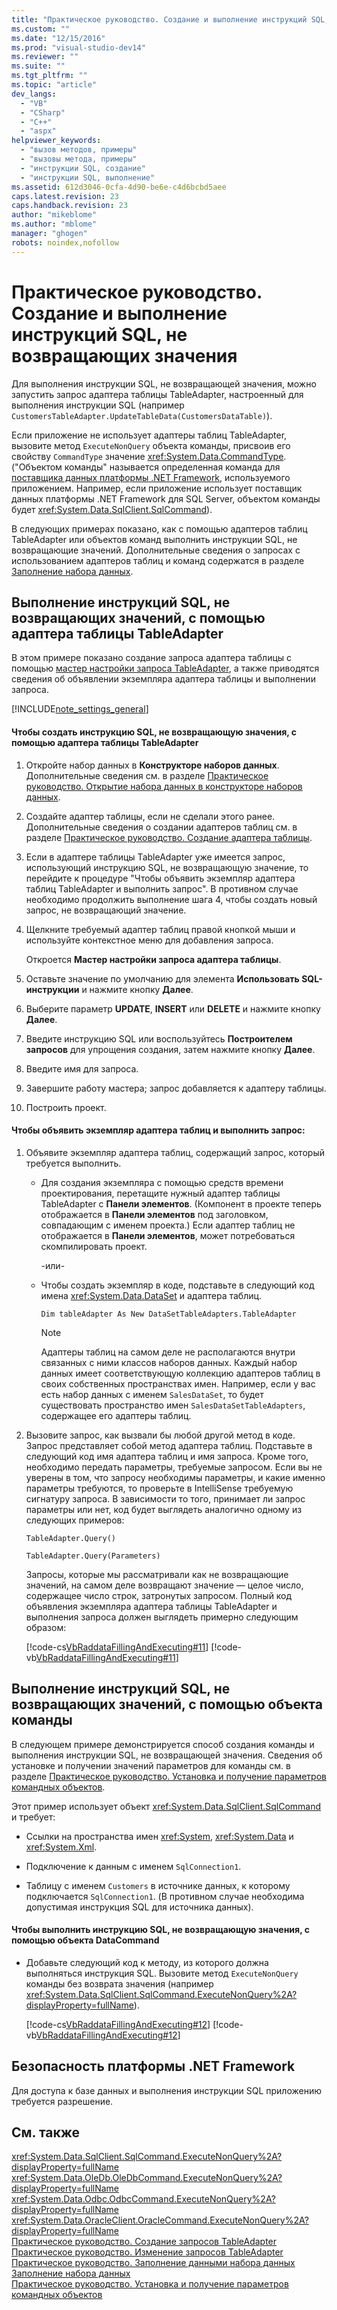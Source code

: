 ```yaml
---
title: "Практическое руководство. Создание и выполнение инструкций SQL, не возвращающих значения | Microsoft Docs"
ms.custom: ""
ms.date: "12/15/2016"
ms.prod: "visual-studio-dev14"
ms.reviewer: ""
ms.suite: ""
ms.tgt_pltfrm: ""
ms.topic: "article"
dev_langs: 
  - "VB"
  - "CSharp"
  - "C++"
  - "aspx"
helpviewer_keywords: 
  - "вызов методов, примеры"
  - "вызовы метода, примеры"
  - "инструкции SQL, создание"
  - "инструкции SQL, выполнение"
ms.assetid: 612d3046-0cfa-4d90-be6e-c4d6bcbd5aee
caps.latest.revision: 23
caps.handback.revision: 23
author: "mikeblome"
ms.author: "mblome"
manager: "ghogen"
robots: noindex,nofollow
---
```

# Практическое руководство. Создание и выполнение инструкций SQL, не возвращающих значения
Для выполнения инструкции SQL, не возвращающей значения, можно запустить запрос адаптера таблицы TableAdapter, настроенный для выполнения инструкции SQL \(например `CustomersTableAdapter.UpdateTableData(CustomersDataTable)`\).  
  
 Если приложение не использует адаптеры таблиц TableAdapter, вызовите метод `ExecuteNonQuery` объекта команды, присвоив его свойству `CommandType` значение <xref:System.Data.CommandType>.  \("Объектом команды" называется определенная команда для [поставщика данных платформы .NET Framework](../Topic/.NET%20Framework%20Data%20Providers.md), используемого приложением.  Например, если приложение использует поставщик данных платформы .NET Framework для SQL Server, объектом команды будет <xref:System.Data.SqlClient.SqlCommand>\).  
  
 В следующих примерах показано, как с помощью адаптеров таблиц TableAdapter или объектов команд выполнить инструкции SQL, не возвращающие значений.  Дополнительные сведения о запросах с использованием адаптеров таблиц и команд содержатся в разделе [Заполнение набора данных](../data-tools/fill-datasets-by-using-tableadapters.md).  
  
## Выполнение инструкций SQL, не возвращающих значений, с помощью адаптера таблицы TableAdapter  
 В этом примере показано создание запроса адаптера таблицы с помощью [мастер настройки запроса TableAdapter](../data-tools/editing-tableadapters.md), а также приводятся сведения об объявлении экземпляра адаптера таблицы и выполнении запроса.  
  
 [!INCLUDE[note_settings_general](../data-tools/includes/note_settings_general_md.md)]  
  
#### Чтобы создать инструкцию SQL, не возвращающую значения, с помощью адаптера таблицы TableAdapter  
  
1.  Откройте набор данных в **Конструкторе наборов данных**.  Дополнительные сведения см. в разделе [Практическое руководство. Открытие набора данных в конструкторе наборов данных](../Topic/How%20to:%20Open%20a%20Dataset%20in%20the%20Dataset%20Designer.md).  
  
2.  Создайте адаптер таблицы, если не сделали этого ранее.  Дополнительные сведения о создании адаптеров таблиц см. в разделе [Практическое руководство. Создание адаптера таблицы](../data-tools/create-and-configure-tableadapters.md).  
  
3.  Если в адаптере таблицы TableAdapter уже имеется запрос, использующий инструкцию SQL, не возвращающую значение, то перейдите к процедуре "Чтобы объявить экземпляр адаптера таблиц TableAdapter и выполнить запрос". В противном случае необходимо продолжить выполнение шага 4, чтобы создать новый запрос, не возвращающий значение.  
  
4.  Щелкните требуемый адаптер таблиц правой кнопкой мыши и используйте контекстное меню для добавления запроса.  
  
     Откроется **Мастер настройки запроса адаптера таблицы**.  
  
5.  Оставьте значение по умолчанию для элемента **Использовать SQL\-инструкции** и нажмите кнопку **Далее**.  
  
6.  Выберите параметр **UPDATE**, **INSERT** или **DELETE** и нажмите кнопку **Далее**.  
  
7.  Введите инструкцию SQL или воспользуйтесь **Построителем запросов** для упрощения создания, затем нажмите кнопку **Далее**.  
  
8.  Введите имя для запроса.  
  
9. Завершите работу мастера; запрос добавляется к адаптеру таблицы.  
  
10. Построить проект.  
  
#### Чтобы объявить экземпляр адаптера таблиц и выполнить запрос:  
  
1.  Объявите экземпляр адаптера таблиц, содержащий запрос, который требуется выполнить.  
  
    -   Для создания экземпляра с помощью средств времени проектирования, перетащите нужный адаптер таблицы TableAdapter с **Панели элементов**.  \(Компонент в проекте теперь отображается в **Панели элементов** под заголовком, совпадающим с именем проекта.\) Если адаптер таблиц не отображается в **Панели элементов**, может потребоваться скомпилировать проект.  
  
         \-или\-  
  
    -   Чтобы создать экземпляр в коде, подставьте в следующий код имена <xref:System.Data.DataSet> и адаптера таблиц.  
  
         `Dim tableAdapter As New DataSetTableAdapters.TableAdapter`  
  
        > [!NOTE]
        >  Адаптеры таблиц на самом деле не располагаются внутри связанных с ними классов наборов данных.  Каждый набор данных имеет соответствующую коллекцию адаптеров таблиц в своих собственных пространствах имен.  Например, если у вас есть набор данных с именем `SalesDataSet`, то будет существовать пространство имен `SalesDataSetTableAdapters`, содержащее его адаптеры таблиц.  
  
2.  Вызовите запрос, как вызвали бы любой другой метод в коде.  Запрос представляет собой метод адаптера таблиц.  Подставьте в следующий код имя адаптера таблиц и имя запроса.  Кроме того, необходимо передать параметры, требуемые запросом.  Если вы не уверены в том, что запросу необходимы параметры, и какие именно параметры требуются, то проверьте в IntelliSense требуемую сигнатуру запроса.  В зависимости то того, принимает ли запрос параметры или нет, код будет выглядеть аналогично одному из следующих примеров:  
  
     `TableAdapter.Query()`  
  
     `TableAdapter.Query(Parameters)`  
  
     Запросы, которые мы рассматривали как не возвращающие значений, на самом деле возвращают значение — целое число, содержащее число строк, затронутых запросом.  Полный код объявления экземпляра адаптера таблицы TableAdapter и выполнения запроса должен выглядеть примерно следующим образом:  
  
     [!code-cs[VbRaddataFillingAndExecuting#11](../data-tools/codesnippet/CSharp/how-to-create-and-execute-an-sql-statement-that-returns-no-value_1.cs)]
     [!code-vb[VbRaddataFillingAndExecuting#11](../data-tools/codesnippet/VisualBasic/how-to-create-and-execute-an-sql-statement-that-returns-no-value_1.vb)]  
  
## Выполнение инструкций SQL, не возвращающих значений, с помощью объекта команды  
 В следующем примере демонстрируется способ создания команды и выполнения инструкции SQL, не возвращающей значения.  Сведения об установке и получении значений параметров для команды см. в разделе [Практическое руководство. Установка и получение параметров командных объектов](../Topic/How%20to:%20Set%20and%20Get%20Parameters%20for%20Command%20Objects.md).  
  
 Этот пример использует объект <xref:System.Data.SqlClient.SqlCommand> и требует:  
  
-   Ссылки на пространства имен <xref:System>, <xref:System.Data> и <xref:System.Xml>.  
  
-   Подключение к данным с именем `SqlConnection1`.  
  
-   Таблицу с именем `Customers` в источнике данных, к которому подключается `SqlConnection1`.  \(В противном случае необходима допустимая инструкция SQL для источника данных\).  
  
#### Чтобы выполнить инструкцию SQL, не возвращающую значения, с помощью объекта DataCommand  
  
-   Добавьте следующий код к методу, из которого должна выполняться инструкция SQL.  Вызовите метод `ExecuteNonQuery` команды без возврата значения \(например <xref:System.Data.SqlClient.SqlCommand.ExecuteNonQuery%2A?displayProperty=fullName>\).  
  
     [!code-cs[VbRaddataFillingAndExecuting#12](../data-tools/codesnippet/CSharp/how-to-create-and-execute-an-sql-statement-that-returns-no-value_2.cs)]
     [!code-vb[VbRaddataFillingAndExecuting#12](../data-tools/codesnippet/VisualBasic/how-to-create-and-execute-an-sql-statement-that-returns-no-value_2.vb)]  
  
## Безопасность платформы .NET Framework  
 Для доступа к базе данных и выполнения инструкции SQL приложению требуется разрешение.  
  
## См. также  
 <xref:System.Data.SqlClient.SqlCommand.ExecuteNonQuery%2A?displayProperty=fullName>   
 <xref:System.Data.OleDb.OleDbCommand.ExecuteNonQuery%2A?displayProperty=fullName>   
 <xref:System.Data.Odbc.OdbcCommand.ExecuteNonQuery%2A?displayProperty=fullName>   
 <xref:System.Data.OracleClient.OracleCommand.ExecuteNonQuery%2A?displayProperty=fullName>   
 [Практическое руководство. Создание запросов TableAdapter](../data-tools/how-to-create-tableadapter-queries.md)   
 [Практическое руководство. Изменение запросов TableAdapter](../data-tools/how-to-edit-tableadapter-queries.md)   
 [Практическое руководство. Заполнение данными набора данных](../data-tools/how-to-fill-a-dataset-with-data.md)   
 [Заполнение набора данных](../data-tools/fill-datasets-by-using-tableadapters.md)   
 [Практическое руководство. Установка и получение параметров командных объектов](../Topic/How%20to:%20Set%20and%20Get%20Parameters%20for%20Command%20Objects.md)